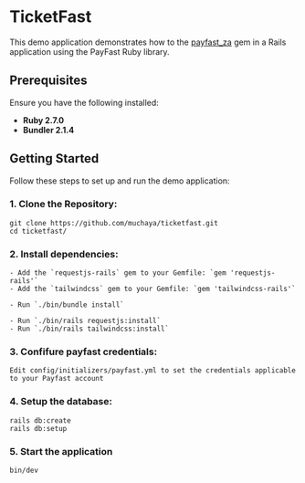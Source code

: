 # TicketFast

This demo application demonstrates how to the [payfast_za](https://github.com/muchaya/payfast_za) gem in a Rails application using the PayFast Ruby library.

## Prerequisites

Ensure you have the following installed:

- **Ruby 2.7.0**
- **Bundler 2.1.4**

## Getting Started

Follow these steps to set up and run the demo application:

### 1. Clone the Repository:

    git clone https://github.com/muchaya/ticketfast.git
    cd ticketfast/

### 2. Install dependencies: 
    - Add the `requestjs-rails` gem to your Gemfile: `gem 'requestjs-rails'`
    - Add the `tailwindcss` gem to your Gemfile: `gem 'tailwindcss-rails'`

    - Run `./bin/bundle install`

    - Run `./bin/rails requestjs:install`
    - Run `./bin/rails tailwindcss:install`
  
### 3. Confifure payfast credentials: 
    Edit config/initializers/payfast.yml to set the credentials applicable to your Payfast account

### 4. Setup the database:
    rails db:create
    rails db:setup

### 5. Start the application
    bin/dev
 
